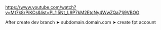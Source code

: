 https://www.youtube.com/watch?v=Mt7k8rPiKCs&list=PL1l5Nt_L9P7kM2EtcNy4WwZQa71j9VBOG

After create dev branch ➤ 
subdomain.domain.com ➤
create fpt account